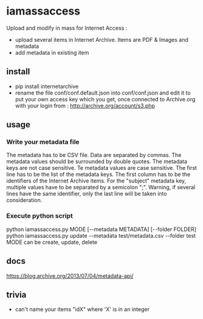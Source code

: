 # iamassaccess
Upload and modify in mass for Internet Access : 
- upload several items in Internet Archive. Items are PDF & Images and metadata
- add metadata in existing item

## install
- pip install internetarchive
- rename the file conf/conf.default.json into conf/conf.json and edit it to put your own access key which you get, once connected to Archive.org with your login from : 
http://archive.org/account/s3.php

## usage

### Write your metadata file
The metadata has to be CSV file.
Data are separated by commas.
The metadata values should be surrounded by double quotes.
The metadata keys are not case sensitive.
Te metadata values are case sensitive.
The first line has to be the list of the metadata keys.
The first column has to be the identifiers of the Internet Archive items.
For the "subject" metadata key, multiple values have to be separated by a semicolon ";".
Warning, if several lines have the same identifier, only the last line will be taken into consideration.

### Execute python script
python iamassaccess.py MODE [--metadata METADATA] [--folder FOLDER]
python iamassaccess.py update --metadata test/metadata.csv --folder test
MODE can be create, update, delete

## docs
https://blog.archive.org/2013/07/04/metadata-api/

## trivia
- can't name your items "idX" where 'X' is in an integer